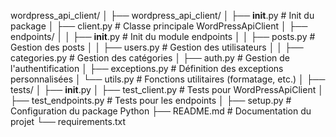 wordpress_api_client/
│
├── wordpress_api_client/
│   ├── __init__.py                # Init du package
│   ├── client.py                  # Classe principale WordPressApiClient
│   ├── endpoints/
│   │   ├── __init__.py            # Init du module endpoints
│   │   ├── posts.py               # Gestion des posts
│   │   ├── users.py               # Gestion des utilisateurs
│   │   ├── categories.py          # Gestion des catégories
│   ├── auth.py                    # Gestion de l'authentification
│   ├── exceptions.py              # Définition des exceptions personnalisées
│   └── utils.py                   # Fonctions utilitaires (formatage, etc.)
│
├── tests/
│   ├── __init__.py
│   ├── test_client.py             # Tests pour WordPressApiClient
│   ├── test_endpoints.py          # Tests pour les endpoints
│
├── setup.py                       # Configuration du package Python
├── README.md                      # Documentation du projet
└── requirements.txt  